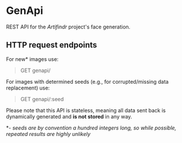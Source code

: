 
# GenApi

REST API for the *Artifindr* project's face generation.

## HTTP request endpoints

For new* images use:
>GET genapi/

For images with determined seeds (e.g., for corrupted/missing data replacement) use:
>GET genapi/:seed

Please note that this API is stateless, meaning all data sent back is dynamically generated and **is not stored** in any way.

*- *seeds are by convention a hundred integers long, so while possible, repeated results are highly unlikely*

